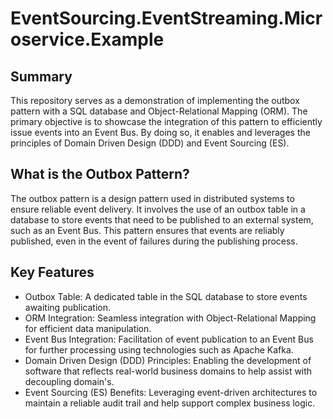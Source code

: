 # EventSourcing.EventStreaming.Microservice.Example

## Summary
This repository serves as a demonstration of implementing the outbox pattern with a SQL database and Object-Relational Mapping (ORM). The primary objective is to showcase the integration of this pattern to efficiently issue events into an Event Bus. By doing so, it enables and leverages the principles of Domain Driven Design (DDD) and Event Sourcing (ES).

## What is the Outbox Pattern?
The outbox pattern is a design pattern used in distributed systems to ensure reliable event delivery. It involves the use of an outbox table in a database to store events that need to be published to an external system, such as an Event Bus. This pattern ensures that events are reliably published, even in the event of failures during the publishing process.

## Key Features
- Outbox Table: A dedicated table in the SQL database to store events awaiting publication.
- ORM Integration: Seamless integration with Object-Relational Mapping for efficient data manipulation.
- Event Bus Integration: Facilitation of event publication to an Event Bus for further processing using technologies such as Apache Kafka.
- Domain Driven Design (DDD) Principles: Enabling the development of software that reflects real-world business domains to help assist with decoupling domain's.
- Event Sourcing (ES) Benefits: Leveraging event-driven architectures to maintain a reliable audit trail and help support complex business logic.
